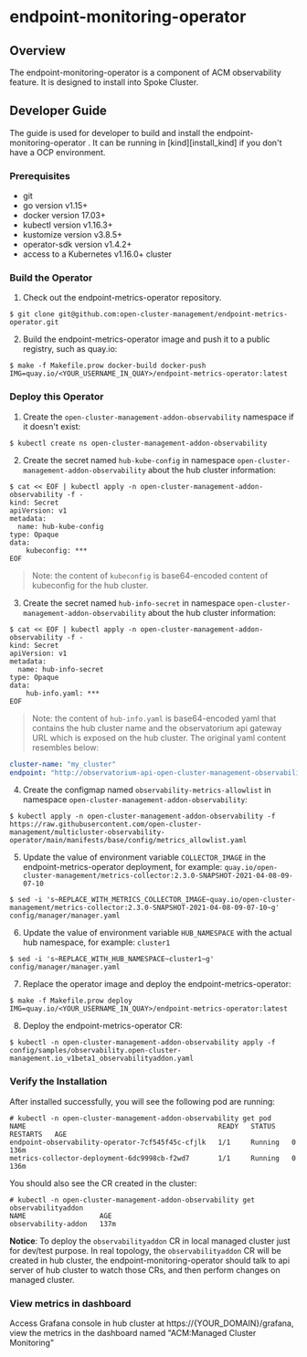 
# endpoint-monitoring-operator

## Overview

The endpoint-monitoring-operator is a component of ACM observability feature. It is designed to install into Spoke Cluster.


## Developer Guide
The guide is used for developer to build and install the endpoint-monitoring-operator . It can be running in [kind][install_kind] if you don't have a OCP environment.

### Prerequisites

- git
- go version v1.15+
- docker version 17.03+
- kubectl version v1.16.3+
- kustomize version v3.8.5+
- operator-sdk version v1.4.2+
- access to a Kubernetes v1.16.0+ cluster

### Build the Operator

1. Check out the endpoint-metrics-operator repository.

```
$ git clone git@github.com:open-cluster-management/endpoint-metrics-operator.git
```

2. Build the endpoint-metrics-operator image and push it to a public registry, such as quay.io:

```
$ make -f Makefile.prow docker-build docker-push IMG=quay.io/<YOUR_USERNAME_IN_QUAY>/endpoint-metrics-operator:latest
```

### Deploy this Operator

1. Create the `open-cluster-management-addon-observability` namespace if it doesn't exist:

```
$ kubectl create ns open-cluster-management-addon-observability
```

2. Create the secret named `hub-kube-config` in namespace `open-cluster-management-addon-observability` about the hub cluster information:

```
$ cat << EOF | kubectl apply -n open-cluster-management-addon-observability -f -
kind: Secret
apiVersion: v1
metadata:
  name: hub-kube-config
type: Opaque
data:
    kubeconfig: ***
EOF
```

> Note: the content of `kubeconfig` is base64-encoded content of kubeconfig for the hub cluster.

3. Create the secret named `hub-info-secret` in namespace `open-cluster-management-addon-observability` about the hub cluster information:

```
$ cat << EOF | kubectl apply -n open-cluster-management-addon-observability -f -
kind: Secret
apiVersion: v1
metadata:
  name: hub-info-secret
type: Opaque
data:
    hub-info.yaml: ***
EOF
```

> Note: the content of `hub-info.yaml` is base64-encoded yaml that contains the hub cluster name and the observatorium api gateway URL which is exposed on the hub cluster. The original yaml content resembles below:

```yaml
cluster-name: "my_cluster"
endpoint: "http://observatorium-api-open-cluster-management-observability.apps.stage3.demo.red-chesterfield.com/api/v1/receive"
```

4. Create the configmap named `observability-metrics-allowlist` in namespace `open-cluster-management-addon-observability`:

```
$ kubectl apply -n open-cluster-management-addon-observability -f https://raw.githubusercontent.com/open-cluster-management/multicluster-observability-operator/main/manifests/base/config/metrics_allowlist.yaml
```

5. Update the value of environment variable `COLLECTOR_IMAGE` in the endpoint-metrics-operator deployment, for example: `quay.io/open-cluster-management/metrics-collector:2.3.0-SNAPSHOT-2021-04-08-09-07-10`

```
$ sed -i 's~REPLACE_WITH_METRICS_COLLECTOR_IMAGE~quay.io/open-cluster-management/metrics-collector:2.3.0-SNAPSHOT-2021-04-08-09-07-10~g' config/manager/manager.yaml
```

6. Update the value of environment variable `HUB_NAMESPACE` with the actual hub namespace, for example: `cluster1`

```
$ sed -i 's~REPLACE_WITH_HUB_NAMESPACE~cluster1~g' config/manager/manager.yaml
```

7. Replace the operator image and deploy the endpoint-metrics-operator:

```
$ make -f Makefile.prow deploy IMG=quay.io/<YOUR_USERNAME_IN_QUAY>/endpoint-metrics-operator:latest
```

8. Deploy the endpoint-metrics-operator CR:

```
$ kubectl -n open-cluster-management-addon-observability apply -f config/samples/observability.open-cluster-management.io_v1beta1_observabilityaddon.yaml
```

### Verify the Installation

After installed successfully, you will see the following pod are running:

```
# kubectl -n open-cluster-management-addon-observability get pod
NAME                                               READY   STATUS    RESTARTS   AGE
endpoint-observability-operator-7cf545f45c-cfjlk   1/1     Running   0          136m
metrics-collector-deployment-6dc9998cb-f2wd7       1/1     Running   0          136m
```

You should also see the CR created in the cluster:

```
# kubectl -n open-cluster-management-addon-observability get observabilityaddon
NAME                  AGE
observability-addon   137m
```

**Notice**: To deploy the `observabilityaddon` CR in local managed cluster just for dev/test purpose. In real topology, the `observabilityaddon` CR will be created in hub cluster, the endpoint-monitoring-operator should talk to api server of hub cluster to watch those CRs, and then perform changes on managed cluster. 

### View metrics in dashboard

Access Grafana console in hub cluster at https://{YOUR_DOMAIN}/grafana, view the metrics in the dashboard named "ACM:Managed Cluster Monitoring"
